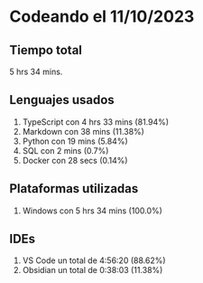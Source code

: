 # Codeando el 11/10/2023

## Tiempo total
5 hrs 34 mins.

## Lenguajes usados
1. TypeScript con 4 hrs 33 mins (81.94%)
1. Markdown con 38 mins (11.38%)
1. Python con 19 mins (5.84%)
1. SQL con 2 mins (0.7%)
1. Docker con 28 secs (0.14%)

## Plataformas utilizadas
1. Windows con 5 hrs 34 mins (100.0%)

## IDEs
1. VS Code un total de 4:56:20 (88.62%)
1. Obsidian un total de 0:38:03 (11.38%)
